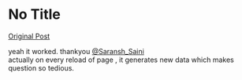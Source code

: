 # No Title

[Original Post](https://discourse.onlinedegree.iitm.ac.in/t/161120/152)

<p>yeah it worked. thankyou <a class="mention" href="/u/saransh_saini">@Saransh_Saini</a><br>
actually on every reload of page , it generates new data which makes question so tedious.</p>
